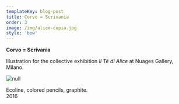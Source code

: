 ```yaml
---
templateKey: blog-post
title: Corvo = Scrivania
order: 3
image: /img/alice-copia.jpg
style: 'bow'
---
```

**Corvo = Scrivania**

Illustration for the collective exhibition _Il Té di Alice_ at Nuages Gallery, Milano.

![null](/img/il-té-di-alice.jpg)

Ecoline, colored pencils, graphite.\
2016

